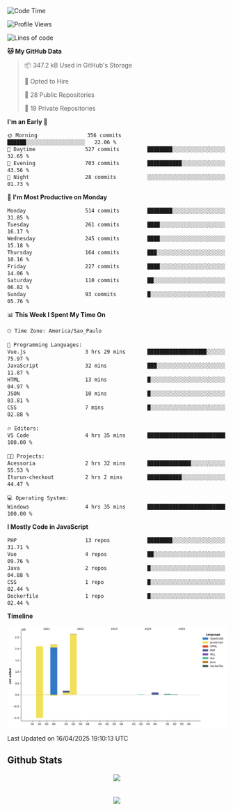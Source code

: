  
<!--START_SECTION:waka-->
![Code Time](http://img.shields.io/badge/Code%20Time-1%2C859%20hrs%2047%20mins-blue)

![Profile Views](http://img.shields.io/badge/Profile%20Views-1-blue)

![Lines of code](https://img.shields.io/badge/From%20Hello%20World%20I%27ve%20Written-7.2%20million%20lines%20of%20code-blue)

**🐱 My GitHub Data** 

> 📦 347.2 kB Used in GitHub's Storage 
 > 
> 💼 Opted to Hire
 > 
> 📜 28 Public Repositories 
 > 
> 🔑 19 Private Repositories 
 > 
**I'm an Early 🐤** 

```text
🌞 Morning                356 commits         ██████░░░░░░░░░░░░░░░░░░░   22.06 % 
🌆 Daytime                527 commits         ████████░░░░░░░░░░░░░░░░░   32.65 % 
🌃 Evening                703 commits         ███████████░░░░░░░░░░░░░░   43.56 % 
🌙 Night                  28 commits          ░░░░░░░░░░░░░░░░░░░░░░░░░   01.73 % 
```
📅 **I'm Most Productive on Monday** 

```text
Monday                   514 commits         ████████░░░░░░░░░░░░░░░░░   31.85 % 
Tuesday                  261 commits         ████░░░░░░░░░░░░░░░░░░░░░   16.17 % 
Wednesday                245 commits         ████░░░░░░░░░░░░░░░░░░░░░   15.18 % 
Thursday                 164 commits         ███░░░░░░░░░░░░░░░░░░░░░░   10.16 % 
Friday                   227 commits         ████░░░░░░░░░░░░░░░░░░░░░   14.06 % 
Saturday                 110 commits         ██░░░░░░░░░░░░░░░░░░░░░░░   06.82 % 
Sunday                   93 commits          █░░░░░░░░░░░░░░░░░░░░░░░░   05.76 % 
```


📊 **This Week I Spent My Time On** 

```text
🕑︎ Time Zone: America/Sao_Paulo

💬 Programming Languages: 
Vue.js                   3 hrs 29 mins       ███████████████████░░░░░░   75.97 % 
JavaScript               32 mins             ███░░░░░░░░░░░░░░░░░░░░░░   11.87 % 
HTML                     13 mins             █░░░░░░░░░░░░░░░░░░░░░░░░   04.97 % 
JSON                     10 mins             █░░░░░░░░░░░░░░░░░░░░░░░░   03.81 % 
CSS                      7 mins              █░░░░░░░░░░░░░░░░░░░░░░░░   02.88 % 

🔥 Editors: 
VS Code                  4 hrs 35 mins       █████████████████████████   100.00 % 

🐱‍💻 Projects: 
Acessoria                2 hrs 32 mins       ██████████████░░░░░░░░░░░   55.53 % 
Iturun-checkout          2 hrs 2 mins        ███████████░░░░░░░░░░░░░░   44.47 % 

💻 Operating System: 
Windows                  4 hrs 35 mins       █████████████████████████   100.00 % 
```

**I Mostly Code in JavaScript** 

```text
PHP                      13 repos            ████████░░░░░░░░░░░░░░░░░   31.71 % 
Vue                      4 repos             ██░░░░░░░░░░░░░░░░░░░░░░░   09.76 % 
Java                     2 repos             █░░░░░░░░░░░░░░░░░░░░░░░░   04.88 % 
CSS                      1 repo              █░░░░░░░░░░░░░░░░░░░░░░░░   02.44 % 
Dockerfile               1 repo              █░░░░░░░░░░░░░░░░░░░░░░░░   02.44 % 
```



**Timeline**

![Lines of Code chart](https://raw.githubusercontent.com/MaueDev/MaueDev/main/assets/bar_graph.png)


 Last Updated on 16/04/2025 19:10:13 UTC
<!--END_SECTION:waka-->

## Github Stats  
<div align="center"><img src="https://github-readme-stats.vercel.app/api/top-langs/?username=MaueDev&hide_border=true&layout=compact" align="center" /></div>  

<br/>  

<br/>  

<div align="center">
<img src="https://komarev.com/ghpvc/?username=MaueDev&&style=flat-square" align="center" />
</div>  
  
